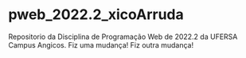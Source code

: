 # pweb_2022.2_xicoArruda
 Repositorio da Disciplina de Programação Web de 2022.2 da UFERSA Campus Angicos.
 Fiz uma mudança!
 Fiz outra mudança!
